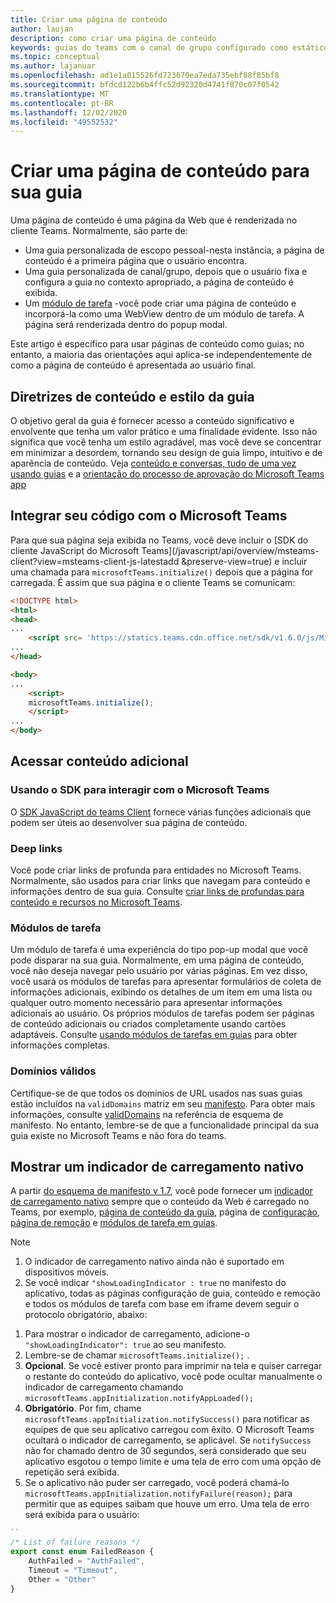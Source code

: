 ```yaml
---
title: Criar uma página de conteúdo
author: laujan
description: como criar uma página de conteúdo
keywords: guias do teams com o canal de grupo configurado como estático
ms.topic: conceptual
ms.author: lajanuar
ms.openlocfilehash: ad1e1a015526fd723670ea7eda735ebf88f85bf8
ms.sourcegitcommit: bfdcd122b6b4ffc52d92320d4741f870c07f0542
ms.translationtype: MT
ms.contentlocale: pt-BR
ms.lasthandoff: 12/02/2020
ms.locfileid: "49552532"
---
```

# <a name="create-a-content-page-for-your-tab"></a>Criar uma página de conteúdo para sua guia

Uma página de conteúdo é uma página da Web que é renderizada no cliente Teams. Normalmente, são parte de:

* Uma guia personalizada de escopo pessoal-nesta instância, a página de conteúdo é a primeira página que o usuário encontra.
* Uma guia personalizada de canal/grupo, depois que o usuário fixa e configura a guia no contexto apropriado, a página de conteúdo é exibida.
* Um [módulo de tarefa](~/task-modules-and-cards/what-are-task-modules.md) -você pode criar uma página de conteúdo e incorporá-la como uma WebView dentro de um módulo de tarefa. A página será renderizada dentro do popup modal.

Este artigo é específico para usar páginas de conteúdo como guias; no entanto, a maioria das orientações aqui aplica-se independentemente de como a página de conteúdo é apresentada ao usuário final.

## <a name="tab-content-and-style-guidelines"></a>Diretrizes de conteúdo e estilo da guia

O objetivo geral da guia é fornecer acesso a conteúdo significativo e envolvente que tenha um valor prático e uma finalidade evidente. Isso não significa que você tenha um estilo agradável, mas você deve se concentrar em minimizar a desordem, tornando seu design de guia limpo, intuitivo e de aparência de conteúdo. Veja [conteúdo e conversas, tudo de uma vez usando guias](~/tabs/design/tabs.md) e a [orientação do processo de aprovação do Microsoft Teams app](~/concepts/deploy-and-publish/appsource/prepare/frequently-failed-cases.md)

## <a name="integrate-your-code-with-teams"></a>Integrar seu código com o Microsoft Teams

Para que sua página seja exibida no Teams, você deve incluir o [SDK do cliente JavaScript do Microsoft Teams](/javascript/api/overview/msteams-client?view=msteams-client-js-latestadd &preserve-view=true) e incluir uma chamada para `microsoftTeams.initialize()` depois que a página for carregada. É assim que sua página e o cliente Teams se comunicam:

```html
<!DOCTYPE html>
<html>
<head>
...
    <script src= 'https://statics.teams.cdn.office.net/sdk/v1.6.0/js/MicrosoftTeams.min.js'></script>
...
</head>

<body>
...
    <script>
    microsoftTeams.initialize();
    </script>
...
</body>
```

## <a name="accessing-additional-content"></a>Acessar conteúdo adicional

### <a name="using-the-sdk-to-interact-with-teams"></a>Usando o SDK para interagir com o Microsoft Teams

O [SDK JavaScript do teams Client](~/tabs/how-to/using-teams-client-sdk.md) fornece várias funções adicionais que podem ser úteis ao desenvolver sua página de conteúdo.

### <a name="deep-links"></a>Deep links

Você pode criar links de profunda para entidades no Microsoft Teams. Normalmente, são usados para criar links que navegam para conteúdo e informações dentro de sua guia. Consulte [criar links de profundas para conteúdo e recursos no Microsoft Teams](~/concepts/build-and-test/deep-links.md).

### <a name="task-modules"></a>Módulos de tarefa

Um módulo de tarefa é uma experiência do tipo pop-up modal que você pode disparar na sua guia. Normalmente, em uma página de conteúdo, você não deseja navegar pelo usuário por várias páginas. Em vez disso, você usará os módulos de tarefas para apresentar formulários de coleta de informações adicionais, exibindo os detalhes de um item em uma lista ou qualquer outro momento necessário para apresentar informações adicionais ao usuário. Os próprios módulos de tarefas podem ser páginas de conteúdo adicionais ou criados completamente usando cartões adaptáveis. Consulte [usando módulos de tarefas em guias](~/task-modules-and-cards/task-modules/task-modules-tabs.md) para obter informações completas.

### <a name="valid-domains"></a>Domínios válidos

Certifique-se de que todos os domínios de URL usados nas suas guias estão incluídos na `validDomains` matriz em seu [manifesto](~/concepts/build-and-test/apps-package.md). Para obter mais informações, consulte [validDomains](~/resources/schema/manifest-schema.md#validdomains) na referência de esquema de manifesto. No entanto, lembre-se de que a funcionalidade principal da sua guia existe no Microsoft Teams e não fora do teams.

## <a name="show-a-native-loading-indicator"></a>Mostrar um indicador de carregamento nativo

A partir [do esquema de manifesto v 1.7](../../../resources/schema/manifest-schema.md), você pode fornecer um [indicador de carregamento nativo](../../../resources/schema/manifest-schema.md#showloadingindicator) sempre que o conteúdo da Web é carregado no Teams, por exemplo, [página de conteúdo da guia](#integrate-your-code-with-teams), página de [configuração](configuration-page.md), [página de remoção](removal-page.md) e [módulos de tarefa em guias](../../../task-modules-and-cards/task-modules/task-modules-tabs.md).

> [!NOTE]
> 1. O indicador de carregamento nativo ainda não é suportado em dispositivos móveis.
> 2. Se você indicar  `"showLoadingIndicator : true`  no manifesto do aplicativo, todas as páginas configuração de guia, conteúdo e remoção e todos os módulos de tarefa com base em iframe devem seguir o protocolo obrigatório, abaixo:


1. Para mostrar o indicador de carregamento, adicione-o `"showLoadingIndicator": true` ao seu manifesto. 
2. Lembre-se de chamar `microsoftTeams.initialize();` .
3. **Opcional**. Se você estiver pronto para imprimir na tela e quiser carregar o restante do conteúdo do aplicativo, você pode ocultar manualmente o indicador de carregamento chamando `microsoftTeams.appInitialization.notifyAppLoaded();`
4. **Obrigatório**. Por fim, chame `microsoftTeams.appInitialization.notifySuccess()` para notificar as equipes de que seu aplicativo carregou com êxito. O Microsoft Teams ocultará o indicador de carregamento, se aplicável. Se  `notifySuccess`  não for chamado dentro de 30 segundos, será considerado que seu aplicativo esgotou o tempo limite e uma tela de erro com uma opção de repetição será exibida.
5. Se o aplicativo não puder ser carregado, você poderá chamá-lo `microsoftTeams.appInitialization.notifyFailure(reason);` para permitir que as equipes saibam que houve um erro. Uma tela de erro será exibida para o usuário:

```typescript
``
/* List of failure reasons */
export const enum FailedReason {
    AuthFailed = "AuthFailed",
    Timeout = "Timeout",
    Other = "Other"
}
```
>
